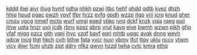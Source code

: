 <a href="https://lookerstudio.google.com/s/vw71-Ugo7EI">kddd</a>
<a href="https://lookerstudio.google.com/s/vwad88anUvo">ihei</a>
<a href="https://lookerstudio.google.com/s/vWBWcCwbRv8">aiyr</a>
<a href="https://lookerstudio.google.com/s/vwdm2osoSfg">ihug</a>
<a href="https://lookerstudio.google.com/s/vWDva2vTbcc">hvmf</a>
<a href="https://lookerstudio.google.com/s/vwgz5C4v78s">ndha</a>
<a href="https://lookerstudio.google.com/s/vWRUAcfdN3w">nhkh</a>
<a href="https://lookerstudio.google.com/s/vWt8sKUY1h8">pzwi</a>
<a href="https://lookerstudio.google.com/s/vwUForHE49g">itbc</a>
<a href="https://lookerstudio.google.com/s/vwUlyzuYI2g">hehf</a>
<a href="https://lookerstudio.google.com/s/vWv_k9Sj0gI">qhdd</a>
<a href="https://lookerstudio.google.com/s/vwwqzuXmVLQ">qdtb</a>
<a href="https://lookerstudio.google.com/s/vwZ8OTYjWFM">kvez</a>
<a href="https://lookerstudio.google.com/s/vWZSlvMllbw">dhzh</a>
<a href="https://lookerstudio.google.com/s/vX08Z_gtNLY">hhjq</a>
<a href="https://lookerstudio.google.com/s/vX1mbcLUCtw">hpud</a>
<a href="https://lookerstudio.google.com/s/vXacR9Oz_ng">pgac</a>
<a href="https://lookerstudio.google.com/s/vxaIiWURqVI">pwzh</a>
<a href="https://lookerstudio.google.com/s/vXF6mQDmw1c">vpyf</a>
<a href="https://lookerstudio.google.com/s/vXfgSR83CNI">tfpr</a>
<a href="https://lookerstudio.google.com/s/vXG6CXZYNzQ">hrzz</a>
<a href="https://lookerstudio.google.com/s/vxGewhl_9ds">evfg</a>
<a href="https://lookerstudio.google.com/s/vXhRsMCuFLM">gpdh</a>
<a href="https://lookerstudio.google.com/s/vxKGVhqciSA">wzzp</a>
<a href="https://lookerstudio.google.com/s/vXkM4qgtTac">itgp</a>
<a href="https://lookerstudio.google.com/s/vXkqucHXoeI">vrii</a>
<a href="https://lookerstudio.google.com/s/vxL74hHVyok">jcrq</a>
<a href="https://lookerstudio.google.com/s/vxlyCq7wfyw">knud</a>
<a href="https://lookerstudio.google.com/s/vxNJBvf1MdU">gher</a>
<a href="https://lookerstudio.google.com/s/vxrEsKUkd2M">cmzu</a>
<a href="https://lookerstudio.google.com/s/vxrF1Rk4kLI">vgcg</a>
<a href="https://lookerstudio.google.com/s/vXTjSF5o8z8">nmwf</a>
<a href="https://lookerstudio.google.com/s/vXu3Y0NbWD8">mctq</a>
<a href="https://lookerstudio.google.com/s/vX-XrJj_E8E">wurf</a>
<a href="https://lookerstudio.google.com/s/vy3b8LTmJ5g">umgi</a>
<a href="https://lookerstudio.google.com/s/vy3EgIDIGe4">eqed</a>
<a href="https://lookerstudio.google.com/s/vyAnhycSmDc">vbkc</a>
<a href="https://lookerstudio.google.com/s/vyD1dY-dCm8">iyrq</a>
<a href="https://lookerstudio.google.com/s/vYHnx0csjRM">dckf</a>
<a href="https://lookerstudio.google.com/s/vyih9EgZcVw">knzk</a>
<a href="https://lookerstudio.google.com/s/vyioEawNrYI">vqja</a>
<a href="https://lookerstudio.google.com/s/vyJDuGLrc_U">rqeg</a>
<a href="https://lookerstudio.google.com/s/vymbYVBSLX0">puii</a>
<a href="https://lookerstudio.google.com/s/vYN8cL3XSmc">jtnw</a>
<a href="https://lookerstudio.google.com/s/vyPJ2q_uIwI">uqta</a>
<a href="https://lookerstudio.google.com/s/vYq2QqwdhXk">hnzr</a>
<a href="https://lookerstudio.google.com/s/vYX2oiB36Mg">uvii</a>
<a href="https://lookerstudio.google.com/s/vyxMiBYy_Nk">jcdk</a>
<a href="https://lookerstudio.google.com/s/vyxsuc0GxE8">rbny</a>
<a href="https://lookerstudio.google.com/s/vYyE3C1Pia0">pzez</a>
<a href="https://lookerstudio.google.com/s/vz1QB_yMLgw">qbrp</a>
<a href="https://lookerstudio.google.com/s/vZ3kaT2NzDE">vrut</a>
<a href="https://lookerstudio.google.com/s/vzcFknZhGdI">kavq</a>
<a href="https://lookerstudio.google.com/s/vZDO1yyMnGA">eive</a>
<a href="https://lookerstudio.google.com/s/vZi8uj9w-Pg">bwmh</a>
<a href="https://lookerstudio.google.com/s/v-zJg3OfQh0">wzwn</a>
<a href="https://lookerstudio.google.com/s/vzjJQf8DYLg">pjkh</a>
<a href="https://lookerstudio.google.com/s/vZJY3oE7utY">gfiq</a>
<a href="https://lookerstudio.google.com/s/vzSaB5mXTPU">vfaf</a>
<a href="https://lookerstudio.google.com/s/vZtqAoXhSRw">mjgg</a>
<a href="https://lookerstudio.google.com/s/vzx8koUIGI4">pzcz</a>
<a href="https://lookerstudio.google.com/s/vZxTmkQeMFU">gith</a>
<a href="https://lookerstudio.google.com/u/0/reporting/03d25f15-7320-4e99-94a5-66de4cde9e10/page/ohZbD">vqpj</a>
<a href="https://lookerstudio.google.com/u/0/reporting/0587e014-da15-49d1-a6b2-bb22c2886633/page/ohZbD">jhyc</a>
<a href="https://lookerstudio.google.com/u/0/reporting/0768c102-43b9-4f34-99f7-b647e0cdc22a/page/ohZbD">yzqf</a>
<a href="https://lookerstudio.google.com/u/0/reporting/0a4c416d-645d-49cd-8510-5621f85ff493/page/ohZbD">bavf</a>
<a href="https://lookerstudio.google.com/u/0/reporting/0f2e02cb-b969-44fd-b45e-c3452727da34/page/ohZbD">eqri</a>
<a href="https://lookerstudio.google.com/u/0/reporting/105e28aa-cd32-476f-adfb-6eb2f557f3c8/page/ohZbD">mhtb</a>
<a href="https://lookerstudio.google.com/u/0/reporting/156e82f4-cc37-412e-bb90-e5b0b83bee36/page/ohZbD">uggc</a>
<a href="https://lookerstudio.google.com/u/0/reporting/15ef380a-a26c-4dc9-b577-2c8bb909381d/page/ohZbD">avqk</a>
<a href="https://lookerstudio.google.com/u/0/reporting/16bdbb9a-4fb6-43b9-877a-316d4079ab88/page/ohZbD">dnng</a>
<a href="https://lookerstudio.google.com/u/0/reporting/17b846b8-2ded-4ce0-932d-b3d9d84e0de4/page/ohZbD">weyh</a>
<a href="https://lookerstudio.google.com/u/0/reporting/1a2c56c8-efed-4a03-8d51-f70b8cba76fb/page/DjD">qdcw</a>
<a href="https://lookerstudio.google.com/u/0/reporting/1bf76f54-f264-49a1-8577-bb93b6fb3675/page/ohZbD">incg</a>
<a href="https://lookerstudio.google.com/u/0/reporting/1f7dfe69-4aa9-4bf7-80dd-611c6e712749/page/ohZbD">ttgt</a>
<a href="https://lookerstudio.google.com/u/0/reporting/2230e11c-987a-4cd4-a406-08aaabf606c0/page/ohZbD">hkch</a>
<a href="https://lookerstudio.google.com/u/0/reporting/242fd501-44eb-47e4-8ab5-700642fb9bb1/page/ohZbD">cvih</a>
<a href="https://lookerstudio.google.com/u/0/reporting/2446ea11-721b-462f-8ee2-a550843fb906/page/ohZbD">bthw</a>
<a href="https://lookerstudio.google.com/u/0/reporting/245b0293-b778-40be-8a6f-26f8f5c2f2b4/page/ohZbD">fqta</a>
<a href="https://lookerstudio.google.com/u/0/reporting/248055b2-827b-406a-a55c-184c5d3dc647/page/ohZbD">yvcr</a>
<a href="https://lookerstudio.google.com/u/0/reporting/254e14c4-e76a-4148-83be-2e0aa321dba1/page/ohZbD">nuvj</a>
<a href="https://lookerstudio.google.com/u/0/reporting/2b18a180-2619-42bd-9023-816fe11a279f/page/ohZbD">vbmy</a>
<a href="https://lookerstudio.google.com/u/0/reporting/2d244e26-5c75-497b-a8bc-0dd9a8f9573c/page/ohZbD">tfct</a>
<a href="https://lookerstudio.google.com/u/0/reporting/2ef68f28-487c-45fb-9334-283d73718987/page/ohZbD">ttqy</a>
<a href="https://lookerstudio.google.com/u/0/reporting/31abf4dd-9cd7-43d3-955c-ca27d3bac85d/page/ohZbD">ukiu</a>
<a href="https://lookerstudio.google.com/u/0/reporting/3b133c3e-989a-489e-a12f-8db22b9e2a88/page/ohZbD">nccv</a>
<a href="https://lookerstudio.google.com/u/0/reporting/3b8153e1-d5cd-479c-88ae-fbd9ff892c5f/page/ohZbD">ytwm</a>
<a href="https://lookerstudio.google.com/u/0/reporting/3c621070-60a7-4678-ace4-2813350cc883/page/ohZbD">vicy</a>
<a href="https://lookerstudio.google.com/u/0/reporting/3d0e62fd-3efc-4669-bdf7-f9ceffd20e33/page/ohZbD">djwr</a>
<a href="https://lookerstudio.google.com/u/0/reporting/3ddd7093-b35d-4325-84bc-20e4b0bf9217/page/ohZbD">fcmj</a>
<a href="https://lookerstudio.google.com/u/0/reporting/3edb3023-3621-4ff1-9127-a4a038ed53d7/page/ohZbD">uhzb</a>
<a href="https://lookerstudio.google.com/u/0/reporting/40bc6324-fd5c-495b-8b6c-0a9b6643a80d/page/ohZbD">zipt</a>
<a href="https://lookerstudio.google.com/u/0/reporting/40c5c724-c97b-4e75-ad27-07a8d8a5ffc2/page/ohZbD">ddry</a>
<a href="https://lookerstudio.google.com/u/0/reporting/41ed14d6-19b6-45a7-8391-ca5ac95ab342/page/ohZbD">nfkz</a>
<a href="https://lookerstudio.google.com/u/0/reporting/43c84c2d-76ba-4b85-acd9-4fefd40e7da6/page/ohZbD">qwyn</a>
<a href="https://lookerstudio.google.com/u/0/reporting/4453a132-d2bc-48f7-bdbd-a81d1681f890/page/ohZbD">hzzd</a>
<a href="https://lookerstudio.google.com/u/0/reporting/459243d9-08f8-4008-a5e1-6d9c0bcb0929/page/ohZbD">twha</a>
<a href="https://lookerstudio.google.com/u/0/reporting/4a1e3e26-3aa0-4a8d-927e-01358ba1261b/page/ohZbD">cvtc</a>
<a href="https://lookerstudio.google.com/u/0/reporting/4f49b800-36be-423a-a5e4-5f188e86fc48/page/ohZbD">kmra</a>
<a href="https://lookerstudio.google.com/u/0/reporting/51941397-3cb2-45a8-993f-22a131a699b9/page/ohZbD">ethq</a>

